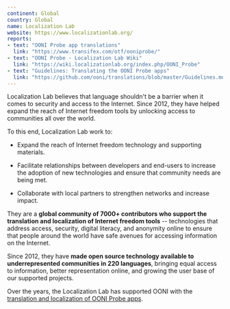 ```yaml
---
continent: Global
country: Global
name: Localization Lab
website: https://www.localizationlab.org/
reports:
- text: "OONI Probe app translations"
  link: "https://www.transifex.com/otf/ooniprobe/"
- text: "OONI Probe - Localization Lab Wiki"
  link: "https://wiki.localizationlab.org/index.php/OONI_Probe"
- text: "Guidelines: Translating the OONI Probe apps"
  link: "https://github.com/ooni/translations/blob/master/Guidelines.md"
---
```


Localization Lab believes that language shouldn't be a barrier when it comes to security and access to the Internet. Since 2012, they have helped expand the reach of Internet freedom tools by unlocking access to communities all over the world. 

To this end, Localization Lab work to: 

* Expand the reach of Internet freedom technology and supporting materials.

* Facilitate relationships between developers and end-users to increase the adoption of new technologies and ensure that community needs are being met.

* Collaborate with local partners to strengthen networks and increase impact.

They are a **global community of 7000+ contributors who support the translation and localization of Internet freedom tools** -- technologies that address access, security, digital literacy, and anonymity online to ensure that people around the world have safe avenues for accessing information on the Internet.

Since 2012, they have **made open source technology available to underrepresented communities in 220 languages**, bringing equal access to information, better representation online, and growing the user base of our supported projects.

Over the years, the Localization Lab has supported OONI with the [translation and localization of OONI Probe apps](https://www.transifex.com/otf/ooniprobe/).


